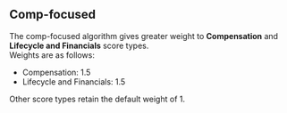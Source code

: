 ## Comp-focused
The comp-focused algorithm gives greater weight to **Compensation** and **Lifecycle and Financials** score types.  
Weights are as follows:
- Compensation: 1.5
- Lifecycle and Financials: 1.5

Other score types retain the default weight of 1.